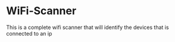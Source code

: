 # WiFi-Scanner
This is a complete wifi scanner that will identify the devices that is connected to an ip
